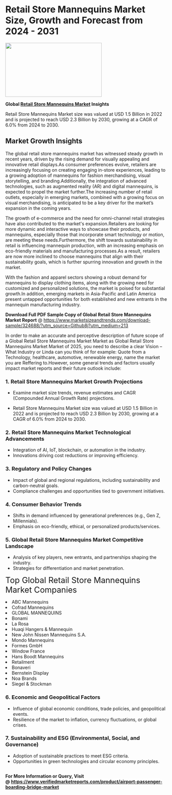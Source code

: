 <H1>Retail Store Mannequins Market Size, Growth and Forecast from 2024 - 2031</H1><img class="aligncenter size-medium wp-image-584254" src="https://thirdeyenews.in/wp-content/uploads/2024/09/Global-Market-Research-300x168.jpeg" alt="" width="300" height="168" /><p><strong>Global&nbsp;<a href="https://www.marketsizeandtrends.com/download-sample/324688/?utm_source=Github8j?utm_medium=213">Retail Store Mannequins Market</a> Insights</strong></p><p>Retail Store Mannequins Market size was valued at USD 1.5 Billion in 2022 and is projected to reach USD 2.3 Billion by 2030, growing at a CAGR of 6.0% from 2024 to 2030.</p><p><h2>Market Growth Insights</h2> <p>The global retail store mannequins market has witnessed steady growth in recent years, driven by the rising demand for visually appealing and innovative retail displays.As consumer preferences evolve, retailers are increasingly focusing on creating engaging in-store experiences, leading to a growing adoption of mannequins for fashion merchandising, visual storytelling, and branding.Additionally, the integration of advanced technologies, such as augmented reality (AR) and digital mannequins, is expected to propel the market further.The increasing number of retail outlets, especially in emerging markets, combined with a growing focus on visual merchandising, is anticipated to be a key driver for the market’s expansion in the coming years.</p> <p>The growth of e-commerce and the need for omni-channel retail strategies have also contributed to the market's expansion.Retailers are looking for more dynamic and interactive ways to showcase their products, and mannequins, especially those that incorporate smart technology or motion, are meeting these needs.Furthermore, the shift towards sustainability in retail is influencing mannequin production, with an increasing emphasis on eco-friendly materials and manufacturing processes.As a result, retailers are now more inclined to choose mannequins that align with their sustainability goals, which is further spurring innovation and growth in the market.</p> <p>With the fashion and apparel sectors showing a robust demand for mannequins to display clothing items, along with the growing need for customized and personalized solutions, the market is poised for substantial growth.In addition, emerging markets in Asia-Pacific and Latin America present untapped opportunities for both established and new entrants in the mannequin manufacturing industry.</p> <p><span class=""><strong>Download Full PDF Sample Copy of Global Retail Store Mannequins Market Report</strong> @ <a href="https://www.marketsizeandtrends.com/download-sample/324688/?utm_source=Github8j?utm_medium=213" target="_blank">https://www.marketsizeandtrends.com/download-sample/324688/?utm_source=Github8j?utm_medium=213</a></span></p><p>In order to make an accurate and perceptive description of future scope of a Global&nbsp;Retail Store Mannequins Market Market as Global&nbsp;Retail Store Mannequins Market Market of 2025, you need to describe a clear Vision &ndash; What Industry or Linda can you think of for example: Quote from a Technology, healthcare, automotive, renewable energy, name the market you are Reffering to.However, some general trends and factors usually impact market reports and their future outlook include:</p><h3>1.&nbsp;<strong>Retail Store Mannequins Market Growth Projections</strong></h3><ul><li>Examine market size trends, revenue estimates and CAGR (Compounded Annual Growth Rate) projections.</li><li><p>Retail Store Mannequins Market size was valued at USD 1.5 Billion in 2022 and is projected to reach USD 2.3 Billion by 2030, growing at a CAGR of 6.0% from 2024 to 2030.</p></li></ul><h3>2.&nbsp;<strong>Retail Store Mannequins Market Technological Advancements</strong></h3><ul><li>Integration of AI, IoT, blockchain, or automation in the industry.</li><li>Innovations driving cost reductions or improving efficiency.</li></ul><h3>3.&nbsp;<strong>Regulatory and Policy Changes</strong></h3><ul><li>Impact of global and regional regulations, including sustainability and carbon-neutral goals.</li><li>Compliance challenges and opportunities tied to government initiatives.</li></ul><h3>4.&nbsp;<strong>Consumer Behavior Trends</strong></h3><ul><li>Shifts in demand influenced by generational preferences (e.g., Gen Z, Millennials).</li><li>Emphasis on eco-friendly, ethical, or personalized products/services.</li></ul><h3>5.&nbsp;<strong>Global Retail Store Mannequins Market Competitive Landscape</strong></h3><ul><li>Analysis of key players, new entrants, and partnerships shaping the industry.</li><li>Strategies for differentiation and market penetration.</li></ul><p data-pm-slice="1 1 []"><span style="color: inherit; font-family: inherit; font-size: 25px;">Top Global Retail Store Mannequins Market Companies</span></p><div class="" data-test-id=""><p><li>ABC Mannequins</li><li> Cofrad Mannequins</li><li> GLOBAL MANNEQUINS</li><li> Bonami</li><li> La Rosa</li><li> Huaqi Hangers & Mannequin</li><li> New John Nissen Mannequins S.A.</li><li> Mondo Mannequins</li><li> Formes GmbH</li><li> Window France</li><li> Hans Boodt Mannequins</li><li> Retailment</li><li> Bonaveri</li><li> Bernstein Display</li><li> Noa Brands</li><li> Siegel & Stockman</li></p></div><h3>6.&nbsp;<strong>Economic and Geopolitical Factors</strong></h3><ul><li>Influence of global economic conditions, trade policies, and geopolitical events.</li><li>Resilience of the market to inflation, currency fluctuations, or global crises.</li></ul><h3>7.&nbsp;<strong>Sustainability and ESG (Environmental, Social, and Governance)</strong></h3><ul><li>Adoption of sustainable practices to meet ESG criteria.</li><li>Opportunities in green technologies and circular economy principles.</li></ul><h2><strong style="font-size: 14px;">For More Information or Query, Visit @&nbsp;</strong><a style="background-color: #ffffff; font-size: 14px;" href="https://www.marketsizeandtrends.com/report/retail-store-mannequins-market/" target="_blank">https://www.verifiedmarketreports.com/product/airport-passenger-boarding-bridge-market</a></h2>